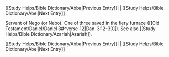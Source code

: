 [[Study Helps/Bible Dictionary/Abba|Previous Entry]]  ||  [[Study Helps/Bible Dictionary/Abel|Next Entry]]

 Servant of Nego (or Nebo). One of three saved in the fiery furnace ([[Old Testament/Daniel/Daniel 3#^verse-12|Dan. 3:12-30]]). See also [[Study Helps/Bible Dictionary/Azariah|Azariah]].

[[Study Helps/Bible Dictionary/Abba|Previous Entry]]  ||  [[Study Helps/Bible Dictionary/Abel|Next Entry]]